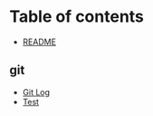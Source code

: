 # Table of contents

* [README](README.md)

## git

* [Git Log](git/git-log.md)
* [Test](git/test.md)
